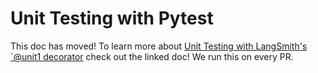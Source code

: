 # Unit Testing with Pytest

This doc has moved! To learn more about [Unit Testing with LangSmith's `@unit1 decorator](https://docs.smith.langchain.com/evaluation/faq/unit-testing) check out the linked doc! We run this on every PR.
